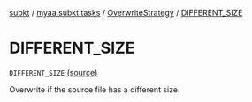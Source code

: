 [subkt](../../index.md) / [myaa.subkt.tasks](../index.md) / [OverwriteStrategy](index.md) / [DIFFERENT_SIZE](./-d-i-f-f-e-r-e-n-t_-s-i-z-e.md)

# DIFFERENT_SIZE

`DIFFERENT_SIZE` [(source)](https://github.com/Myaamori/SubKt/blob/0.1.8/src/main/kotlin/myaa/subkt/tasks/tasks.kt#L1571)

Overwrite if the source file has a different size.

